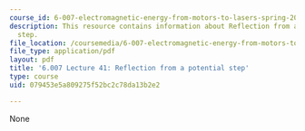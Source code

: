 ```yaml
---
course_id: 6-007-electromagnetic-energy-from-motors-to-lasers-spring-2011
description: This resource contains information about Reflection from a potential
  step.
file_location: /coursemedia/6-007-electromagnetic-energy-from-motors-to-lasers-spring-2011/079453e5a809275f52bc2c78da13b2e2_MIT6_007S11_lec41.pdf
file_type: application/pdf
layout: pdf
title: '6.007 Lecture 41: Reflection from a potential step'
type: course
uid: 079453e5a809275f52bc2c78da13b2e2

---
```

None